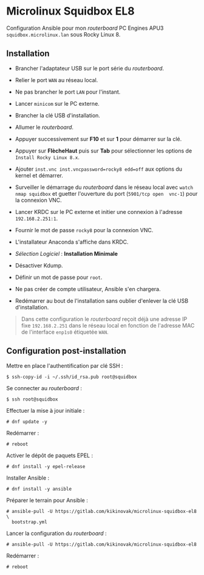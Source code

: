 # Microlinux Squidbox EL8

Configuration Ansible pour mon *routerboard* PC Engines APU3
`squidbox.microlinux.lan` sous Rocky Linux 8.


## Installation

- Brancher l'adaptateur USB sur le port série du *routerboard*.

- Relier le port `WAN` au réseau local.

- Ne pas brancher le port `LAN` pour l'instant.

- Lancer `minicom` sur le PC externe.

- Brancher la clé USB d'installation.

- Allumer le *routerboard*.

- Appuyer successivement sur **F10** et sur **1** pour démarrer sur la clé.

- Appuyer sur **FlècheHaut** puis sur **Tab** pour sélectionner les options de
  `Install Rocky Linux 8.x`.

- Ajouter `inst.vnc inst.vncpassword=rocky8 edd=off` aux options du kernel et
  démarrer.

- Surveiller le démarrage du *routerboard* dans le réseau local avec `watch
  nmap squidbox` et guetter l'ouverture du port (`5901/tcp open  vnc-1`) pour
  la connexion VNC.

- Lancer KRDC sur le PC externe et initier une connexion à l'adresse
  `192.168.2.251:1`.

- Fournir le mot de passe `rocky8` pour la connexion VNC.

- L'installateur Anaconda s'affiche dans KRDC.

- *Sélection Logiciel* : **Installation Minimale**

- Désactiver Kdump.

- Définir un mot de passe pour `root`.

- Ne pas créer de compte utilisateur, Ansible s'en chargera.

- Redémarrer au bout de l'installation sans oublier d'enlever la clé USB
  d'installation.

> Dans cette configuration le *routerboard* reçoit déjà une adresse IP fixe
> `192.168.2.251` dans le réseau local en fonction de l'adresse MAC de
> l'interface `enp1s0` étiquetée `WAN`.


## Configuration post-installation

Mettre en place l'authentification par clé SSH :

```
$ ssh-copy-id -i ~/.ssh/id_rsa.pub root@squidbox
```

Se connecter au *routerboard* :

```
$ ssh root@squidbox
```

Effectuer la mise à jour initiale :

```
# dnf update -y
```

Redémarrer :

```
# reboot
```

Activer le dépôt de paquets EPEL :

```
# dnf install -y epel-release
```

Installer Ansible :

```
# dnf install -y ansible
```

Préparer le terrain pour Ansible :

```
# ansible-pull -U https://gitlab.com/kikinovak/microlinux-squidbox-el8 \
  bootstrap.yml
```

Lancer la configuration du *routerboard* :

```
# ansible-pull -U https://gitlab.com/kikinovak/microlinux-squidbox-el8
```

Redémarrer :

```
# reboot
```

